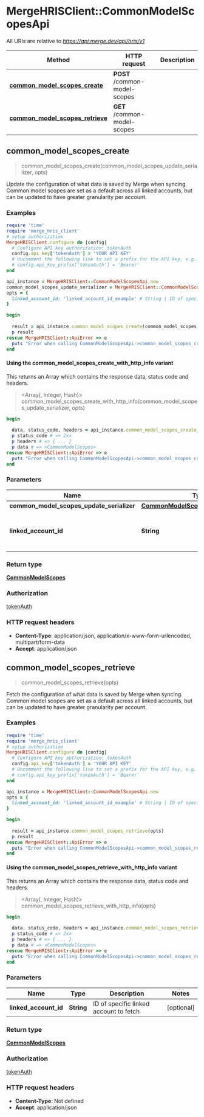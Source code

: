 # MergeHRISClient::CommonModelScopesApi

All URIs are relative to *https://api.merge.dev/api/hris/v1*

| Method | HTTP request | Description |
| ------ | ------------ | ----------- |
| [**common_model_scopes_create**](CommonModelScopesApi.md#common_model_scopes_create) | **POST** /common-model-scopes |  |
| [**common_model_scopes_retrieve**](CommonModelScopesApi.md#common_model_scopes_retrieve) | **GET** /common-model-scopes |  |


## common_model_scopes_create

> <CommonModelScopes> common_model_scopes_create(common_model_scopes_update_serializer, opts)



Update the configuration of what data is saved by Merge when syncing. Common model scopes are set as a default across all linked accounts, but can be updated to have greater granularity per account.

### Examples

```ruby
require 'time'
require 'merge_hris_client'
# setup authorization
MergeHRISClient.configure do |config|
  # Configure API key authorization: tokenAuth
  config.api_key['tokenAuth'] = 'YOUR API KEY'
  # Uncomment the following line to set a prefix for the API key, e.g. 'Bearer' (defaults to nil)
  # config.api_key_prefix['tokenAuth'] = 'Bearer'
end

api_instance = MergeHRISClient::CommonModelScopesApi.new
common_model_scopes_update_serializer = MergeHRISClient::CommonModelScopesUpdateSerializer.new({common_models: [MergeHRISClient::CommonModelScopesPostInnerDeserializerRequest.new({model_id: 'hris.Employee', enabled_actions: [MergeHRISClient::EnabledActionsEnum::READ], disabled_fields: ['disabled_fields_example']})]}) # CommonModelScopesUpdateSerializer | 
opts = {
  linked_account_id: 'linked_account_id_example' # String | ID of specific linked account to fetch
}

begin
  
  result = api_instance.common_model_scopes_create(common_model_scopes_update_serializer, opts)
  p result
rescue MergeHRISClient::ApiError => e
  puts "Error when calling CommonModelScopesApi->common_model_scopes_create: #{e}"
end
```

#### Using the common_model_scopes_create_with_http_info variant

This returns an Array which contains the response data, status code and headers.

> <Array(<CommonModelScopes>, Integer, Hash)> common_model_scopes_create_with_http_info(common_model_scopes_update_serializer, opts)

```ruby
begin
  
  data, status_code, headers = api_instance.common_model_scopes_create_with_http_info(common_model_scopes_update_serializer, opts)
  p status_code # => 2xx
  p headers # => { ... }
  p data # => <CommonModelScopes>
rescue MergeHRISClient::ApiError => e
  puts "Error when calling CommonModelScopesApi->common_model_scopes_create_with_http_info: #{e}"
end
```

### Parameters

| Name | Type | Description | Notes |
| ---- | ---- | ----------- | ----- |
| **common_model_scopes_update_serializer** | [**CommonModelScopesUpdateSerializer**](CommonModelScopesUpdateSerializer.md) |  |  |
| **linked_account_id** | **String** | ID of specific linked account to fetch | [optional] |

### Return type

[**CommonModelScopes**](CommonModelScopes.md)

### Authorization

[tokenAuth](../README.md#tokenAuth)

### HTTP request headers

- **Content-Type**: application/json, application/x-www-form-urlencoded, multipart/form-data
- **Accept**: application/json


## common_model_scopes_retrieve

> <CommonModelScopes> common_model_scopes_retrieve(opts)



Fetch the configuration of what data is saved by Merge when syncing. Common model scopes are set as a default across all linked accounts, but can be updated to have greater granularity per account.

### Examples

```ruby
require 'time'
require 'merge_hris_client'
# setup authorization
MergeHRISClient.configure do |config|
  # Configure API key authorization: tokenAuth
  config.api_key['tokenAuth'] = 'YOUR API KEY'
  # Uncomment the following line to set a prefix for the API key, e.g. 'Bearer' (defaults to nil)
  # config.api_key_prefix['tokenAuth'] = 'Bearer'
end

api_instance = MergeHRISClient::CommonModelScopesApi.new
opts = {
  linked_account_id: 'linked_account_id_example' # String | ID of specific linked account to fetch
}

begin
  
  result = api_instance.common_model_scopes_retrieve(opts)
  p result
rescue MergeHRISClient::ApiError => e
  puts "Error when calling CommonModelScopesApi->common_model_scopes_retrieve: #{e}"
end
```

#### Using the common_model_scopes_retrieve_with_http_info variant

This returns an Array which contains the response data, status code and headers.

> <Array(<CommonModelScopes>, Integer, Hash)> common_model_scopes_retrieve_with_http_info(opts)

```ruby
begin
  
  data, status_code, headers = api_instance.common_model_scopes_retrieve_with_http_info(opts)
  p status_code # => 2xx
  p headers # => { ... }
  p data # => <CommonModelScopes>
rescue MergeHRISClient::ApiError => e
  puts "Error when calling CommonModelScopesApi->common_model_scopes_retrieve_with_http_info: #{e}"
end
```

### Parameters

| Name | Type | Description | Notes |
| ---- | ---- | ----------- | ----- |
| **linked_account_id** | **String** | ID of specific linked account to fetch | [optional] |

### Return type

[**CommonModelScopes**](CommonModelScopes.md)

### Authorization

[tokenAuth](../README.md#tokenAuth)

### HTTP request headers

- **Content-Type**: Not defined
- **Accept**: application/json

